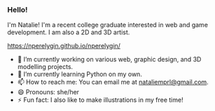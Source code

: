 ### Hello!

<!--
**nperelygin/nperelygin** is a ✨ _special_ ✨ repository because its `README.md` (this file) appears on your GitHub profile.

Here are some ideas to get you started:

- 🔭 I’m currently working on ...
- 🌱 I’m currently learning ...
- 👯 I’m looking to collaborate on ...
- 🤔 I’m looking for help with ...
- 💬 Ask me about ...
- 📫 How to reach me: ...
- 😄 Pronouns: ...
- ⚡ Fun fact: ...
-->

I'm Natalie! I'm a recent college graduate interested in web and game development. I am also a 2D and 3D artist.

https://nperelygin.github.io/nperelygin/

- 🔭 I’m currently working on various web, graphic design, and 3D modelling projects.
- 🌱 I’m currently learning Python on my own.
- 📫 How to reach me: You can email me at nataliemprl@gmail.com.
- 😄 Pronouns: she/her
- ⚡ Fun fact: I also like to make illustrations in my free time!
